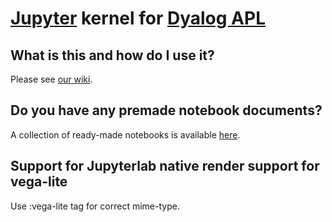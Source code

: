 # [Jupyter](http://jupyter.org/) kernel for [Dyalog APL](https://www.dyalog.com/)

## What is this and how do I use it?

Please see [our wiki](https://github.com/Dyalog/dyalog-jupyter-kernel/wiki).

## Do you have any premade notebook documents?

A collection of ready-made notebooks is available [here](https://github.com/Dyalog/dyalog-jupyter-notebooks).

## Support for Jupyterlab native render support for vega-lite

Use :vega-lite tag for correct mime-type.
